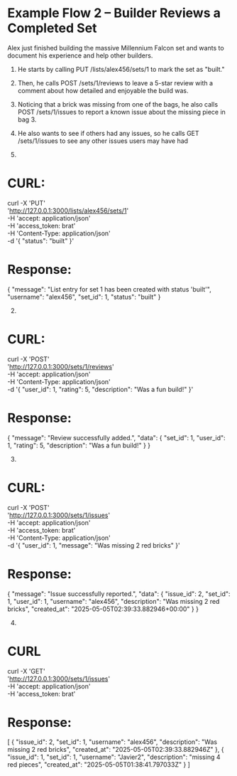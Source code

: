 # Example Flow 2 – Builder Reviews a Completed Set
 
Alex just finished building the massive Millennium Falcon set and wants to document his experience and help other builders.

1. He starts by calling PUT /lists/alex456/sets/1 to mark the set as "built."
2. Then, he calls POST /sets/1/reviews to leave a 5-star review with a comment about how detailed and enjoyable the build was.
3. Noticing that a brick was missing from one of the bags, he also calls POST /sets/1/issues to report a known issue about the missing piece in bag 3.
4. He also wants to see if others had any issues, so he calls GET /sets/1/issues to see any other issues users may have had

1. 
# CURL:
curl -X 'PUT' \
  'http://127.0.0.1:3000/lists/alex456/sets/1' \
  -H 'accept: application/json' \
  -H 'access_token: brat' \
  -H 'Content-Type: application/json' \
  -d '{
  "status": "built"
}'
# Response:
{
  "message": "List entry for set 1 has been created with status 'built'",
  "username": "alex456",
  "set_id": 1,
  "status": "built"
}

2. 
# CURL:
curl -X 'POST' \
  'http://127.0.0.1:3000/sets/1/reviews' \
  -H 'accept: application/json' \
  -H 'Content-Type: application/json' \
  -d '{
  "user_id": 1,
  "rating": 5,
  "description": "Was a fun build!"
}'

# Response:
{
  "message": "Review successfully added.",
  "data": {
    "set_id": 1,
    "user_id": 1,
    "rating": 5,
    "description": "Was a fun build!"
  }
}

3. 
# CURL:
curl -X 'POST' \
  'http://127.0.0.1:3000/sets/1/issues' \
  -H 'accept: application/json' \
  -H 'access_token: brat' \
  -H 'Content-Type: application/json' \
  -d '{
  "user_id": 1,
  "message": "Was missing 2 red bricks"
}'

# Response:
{
  "message": "Issue successfully reported.",
  "data": {
    "issue_id": 2,
    "set_id": 1,
    "user_id": 1,
    "username": "alex456",
    "description": "Was missing 2 red bricks",
    "created_at": "2025-05-05T02:39:33.882946+00:00"
  }
}

4. 
# CURL
curl -X 'GET' \
  'http://127.0.0.1:3000/sets/1/issues' \
  -H 'accept: application/json' \
  -H 'access_token: brat'

# Response:
[
  {
    "issue_id": 2,
    "set_id": 1,
    "username": "alex456",
    "description": "Was missing 2 red bricks",
    "created_at": "2025-05-05T02:39:33.882946Z"
  },
  {
    "issue_id": 1,
    "set_id": 1,
    "username": "Javier2",
    "description": "missing 4 red pieces",
    "created_at": "2025-05-05T01:38:41.797033Z"
  }
]
